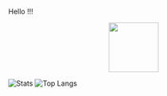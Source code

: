 Hello !!!

<div id="header" align="center">
  <img src="https://media.giphy.com/media/M9gbBd9nbDrOTu1Mqx/giphy.gif" width="100"/>
</div>

![Stats](https://github-readme-stats.vercel.app/api?username=4ndr01&count_private=true&theme=red&hide=stars)
![Top Langs](https://github-readme-stats.vercel.app/api/top-langs/?username=4ndr01&layout=compact&langs_count=10&theme=dark)

